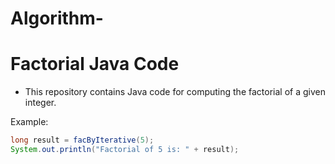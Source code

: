 # Algorithm-

# Factorial Java Code

- This repository contains Java code for computing the factorial of a given integer.

Example:
```java
long result = facByIterative(5);
System.out.println("Factorial of 5 is: " + result);
